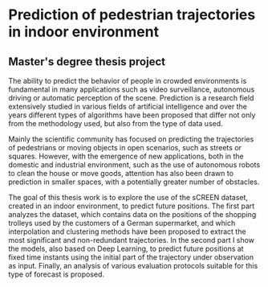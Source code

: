 # Prediction of pedestrian trajectories in indoor environment
## Master's degree thesis project

The ability to predict the behavior of people in crowded environments is fundamental in many applications such as video surveillance, autonomous driving or automatic perception of the scene. Prediction is a research field extensively studied in various fields of artificial intelligence and over the years different types of algorithms have been proposed that differ not only from the methodology used, but also from the type of data used.

Mainly the scientific community has focused on predicting the trajectories of pedestrians or moving objects in open scenarios, such as streets or squares. However, with the emergence of new applications, both in the domestic and industrial environment, such as the use of autonomous robots to clean the house or move goods, attention has also been drawn to prediction in smaller spaces, with a potentially greater number of obstacles.

The goal of this thesis work is to explore the use of the sCREEN dataset, created in an indoor environment, to predict future positions. The first part analyzes the dataset, which contains data on the positions of the shopping trolleys used by the customers of a German supermarket, and which interpolation and clustering methods have been proposed to extract the most significant and non-redundant trajectories.
In the second part I show the models, also based on Deep Learning, to predict future positions at fixed time instants using the initial part of the trajectory under observation as input. Finally, an analysis of various evaluation protocols suitable for this type of forecast is proposed.
